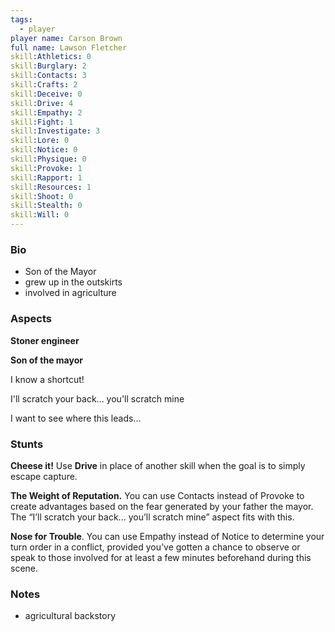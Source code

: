 ```yaml
---
tags:
  - player
player name: Carson Brown
full name: Lawson Fletcher
skill:Athletics: 0
skill:Burglary: 2
skill:Contacts: 3
skill:Crafts: 2
skill:Deceive: 0
skill:Drive: 4
skill:Empathy: 2
skill:Fight: 1
skill:Investigate: 3
skill:Lore: 0
skill:Notice: 0
skill:Physique: 0
skill:Provoke: 1
skill:Rapport: 1
skill:Resources: 1
skill:Shoot: 0
skill:Stealth: 0
skill:Will: 0
---
```


### Bio 

- Son of the Mayor
- grew up in the outskirts
- involved in agriculture

### Aspects

**Stoner engineer**

**Son of the mayor**

I know a shortcut!

I'll scratch your back... you'll scratch mine

I want to see where this leads...

### Stunts  

**Cheese it!** Use **Drive** in place of another skill when the goal is to simply escape capture.

**The Weight of Reputation.** You can use Contacts instead of Provoke to create advantages based on the fear generated by your father the mayor. The “I’ll scratch your back... you’ll scratch mine” aspect fits with this.

**Nose for Trouble**. You can use Empathy instead of Notice to determine your turn order in a conflict, provided you’ve gotten a chance to observe or speak to those involved for at least a few minutes beforehand during this scene.

### Notes

- agricultural backstory
